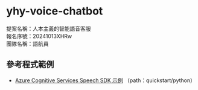 # yhy-voice-chatbot

提案名稱：人本主義的智能語音客服  
報名序號：20241013XHRw  
團隊名稱：語航員

## 參考程式範例

- [Azure Cognitive Services Speech SDK 示例](https://github.com/Azure-Samples/cognitive-services-speech-sdk.git)
  （path：quickstart/python）

